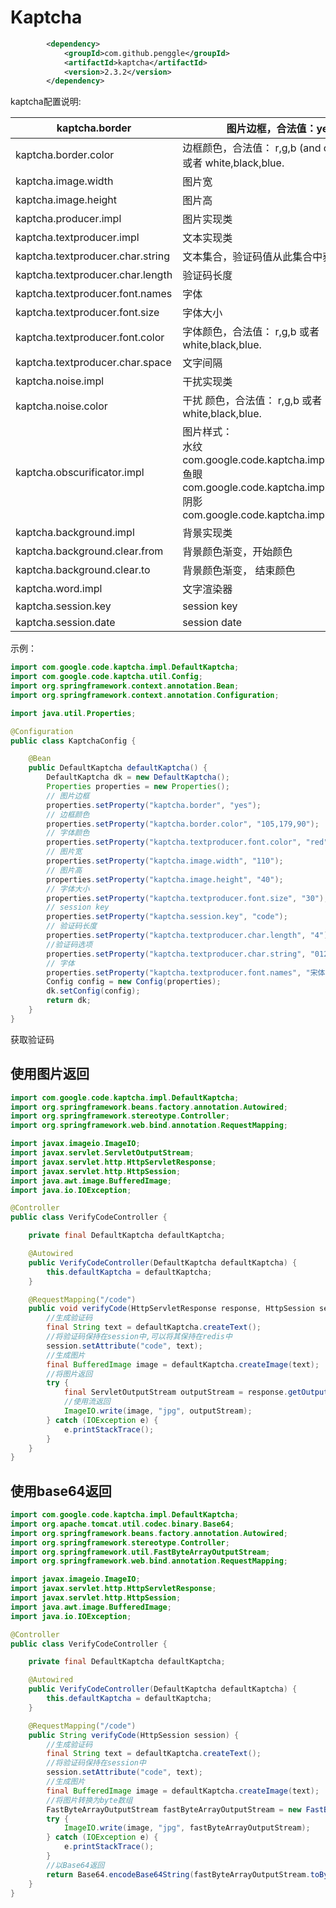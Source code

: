 # Kaptcha

```xml
        <dependency>
            <groupId>com.github.penggle</groupId>
            <artifactId>kaptcha</artifactId>
            <version>2.3.2</version>
        </dependency>
```

kaptcha配置说明:

| kaptcha.border                   | 图片边框，合法值：yes , no                                   | yes                                                   |
| -------------------------------- | ------------------------------------------------------------ | ----------------------------------------------------- |
| kaptcha.border.color             | 边框颜色，合法值： r,g,b (and optional alpha) 或者 white,black,blue. | black                                                 |
| kaptcha.image.width              | 图片宽                                                       | 200                                                   |
| kaptcha.image.height             | 图片高                                                       | 50                                                    |
| kaptcha.producer.impl            | 图片实现类                                                   | com.google.code.kaptcha.impl.DefaultKaptcha           |
| kaptcha.textproducer.impl        | 文本实现类                                                   | com.google.code.kaptcha.text.impl.DefaultTextCreator  |
| kaptcha.textproducer.char.string | 文本集合，验证码值从此集合中获取                             | abcde2345678gfynmnpwx                                 |
| kaptcha.textproducer.char.length | 验证码长度                                                   | 5                                                     |
| kaptcha.textproducer.font.names  | 字体                                                         | Arial, Courier                                        |
| kaptcha.textproducer.font.size   | 字体大小                                                     | 40px.                                                 |
| kaptcha.textproducer.font.color  | 字体颜色，合法值： r,g,b 或者 white,black,blue.              | black                                                 |
| kaptcha.textproducer.char.space  | 文字间隔                                                     | 2                                                     |
| kaptcha.noise.impl               | 干扰实现类                                                   | com.google.code.kaptcha.impl.DefaultNoise             |
| kaptcha.noise.color              | 干扰 颜色，合法值： r,g,b 或者 white,black,blue.             | black                                                 |
| kaptcha.obscurificator.impl      | 图片样式：<br/>水纹 com.google.code.kaptcha.impl.WaterRipple <br/>鱼眼 com.google.code.kaptcha.impl.FishEyeGimpy <br/>阴影 com.google.code.kaptcha.impl.ShadowGimpy | com.google.code.kaptcha.impl.WaterRipple              |
| kaptcha.background.impl          | 背景实现类                                                   | com.google.code.kaptcha.impl.DefaultBackground        |
| kaptcha.background.clear.from    | 背景颜色渐变，开始颜色                                       | light grey                                            |
| kaptcha.background.clear.to      | 背景颜色渐变， 结束颜色                                      | white                                                 |
| kaptcha.word.impl                | 文字渲染器                                                   | com.google.code.kaptcha.text.impl.DefaultWordRenderer |
| kaptcha.session.key              | session key                                                  | KAPTCHA_SESSION_KEY                                   |
| kaptcha.session.date             | session date                                                 | KAPTCHA_SESSION_DATE                                  |

示例：

```java
import com.google.code.kaptcha.impl.DefaultKaptcha;
import com.google.code.kaptcha.util.Config;
import org.springframework.context.annotation.Bean;
import org.springframework.context.annotation.Configuration;

import java.util.Properties;

@Configuration
public class KaptchaConfig {

    @Bean
    public DefaultKaptcha defaultKaptcha() {
        DefaultKaptcha dk = new DefaultKaptcha();
        Properties properties = new Properties();
        // 图片边框
        properties.setProperty("kaptcha.border", "yes");
        // 边框颜色
        properties.setProperty("kaptcha.border.color", "105,179,90");
        // 字体颜色
        properties.setProperty("kaptcha.textproducer.font.color", "red");
        // 图片宽
        properties.setProperty("kaptcha.image.width", "110");
        // 图片高
        properties.setProperty("kaptcha.image.height", "40");
        // 字体大小
        properties.setProperty("kaptcha.textproducer.font.size", "30");
        // session key
        properties.setProperty("kaptcha.session.key", "code");
        // 验证码长度
        properties.setProperty("kaptcha.textproducer.char.length", "4");
        //验证码选项
        properties.setProperty("kaptcha.textproducer.char.string", "0123456789");
        // 字体
        properties.setProperty("kaptcha.textproducer.font.names", "宋体,楷体,微软雅黑");
        Config config = new Config(properties);
        dk.setConfig(config);
        return dk;
    }
}

```

获取验证码

## 使用图片返回

```java
import com.google.code.kaptcha.impl.DefaultKaptcha;
import org.springframework.beans.factory.annotation.Autowired;
import org.springframework.stereotype.Controller;
import org.springframework.web.bind.annotation.RequestMapping;

import javax.imageio.ImageIO;
import javax.servlet.ServletOutputStream;
import javax.servlet.http.HttpServletResponse;
import javax.servlet.http.HttpSession;
import java.awt.image.BufferedImage;
import java.io.IOException;

@Controller
public class VerifyCodeController {

    private final DefaultKaptcha defaultKaptcha;

    @Autowired
    public VerifyCodeController(DefaultKaptcha defaultKaptcha) {
        this.defaultKaptcha = defaultKaptcha;
    }

    @RequestMapping("/code")
    public void verifyCode(HttpServletResponse response, HttpSession session) {
        //生成验证码
        final String text = defaultKaptcha.createText();
        //将验证码保持在session中,可以将其保持在redis中
        session.setAttribute("code", text);
        //生成图片
        final BufferedImage image = defaultKaptcha.createImage(text);
        //将图片返回
        try {
            final ServletOutputStream outputStream = response.getOutputStream();
            //使用流返回
            ImageIO.write(image, "jpg", outputStream);
        } catch (IOException e) {
            e.printStackTrace();
        }
    }
}
```



## 使用base64返回

```java
import com.google.code.kaptcha.impl.DefaultKaptcha;
import org.apache.tomcat.util.codec.binary.Base64;
import org.springframework.beans.factory.annotation.Autowired;
import org.springframework.stereotype.Controller;
import org.springframework.util.FastByteArrayOutputStream;
import org.springframework.web.bind.annotation.RequestMapping;

import javax.imageio.ImageIO;
import javax.servlet.http.HttpServletResponse;
import javax.servlet.http.HttpSession;
import java.awt.image.BufferedImage;
import java.io.IOException;

@Controller
public class VerifyCodeController {

    private final DefaultKaptcha defaultKaptcha;

    @Autowired
    public VerifyCodeController(DefaultKaptcha defaultKaptcha) {
        this.defaultKaptcha = defaultKaptcha;
    }

    @RequestMapping("/code")
    public String verifyCode(HttpSession session) {
        //生成验证码
        final String text = defaultKaptcha.createText();
        //将验证码保持在session中
        session.setAttribute("code", text);
        //生成图片
        final BufferedImage image = defaultKaptcha.createImage(text);
        //将图片转换为byte数组
        FastByteArrayOutputStream fastByteArrayOutputStream = new FastByteArrayOutputStream();
        try {
            ImageIO.write(image, "jpg", fastByteArrayOutputStream);
        } catch (IOException e) {
            e.printStackTrace();
        }
        //以Base64返回
        return Base64.encodeBase64String(fastByteArrayOutputStream.toByteArray());
    }
}

```

